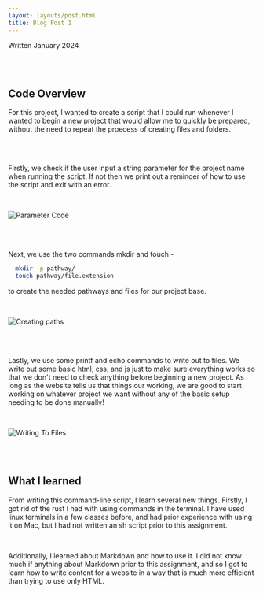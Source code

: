 ```yaml
---
layout: layouts/post.html
title: Blog Post 1
---
```

Written January 2024

<br><br>

## Code Overview

For this project, I wanted to create a script that I could run whenever
I wanted to begin a new project that would allow me to quickly be
prepared, without the need to repeat the proecess of creating files and
folders.

<br><br>

Firstly, we check if the user input a string parameter for the project
name when running the script. If not then we print out a reminder of how
to use the script and exit with an error.

<br>

![Parameter Code](../img/img1.png)


<br><br>


Next, we use the two commands mkdir and touch -

```sh
  mkdir -p pathway/
  touch pathway/file.extension
```

to create the needed pathways and files for our project base.

<br>

![Creating paths](../img/img2.png)

<br><br>


Lastly, we use some printf and echo commands to write out to files. We
write out some basic html, css, and js just to make sure everything
works so that we don\'t need to check anything before beginning a new
project. As long as the website tells us that things our working, we are
good to start working on whatever project we want without any of the
basic setup needing to be done manually!

<br>

![Writing To Files](../img/img3.png)

<br><br>

## What I learned

From writing this command-line script, I learn several new things.
Firstly, I got rid of the rust I had with using commands in the
terminal. I have used linux terminals in a few classes before, and had
prior experience with using it on Mac, but I had not written an sh
script prior to this assignment.

<br>

Additionally, I learned about Markdown and how to use it. I did not know
much if anything about Markdown prior to this assignment, and so I got
to learn how to write content for a website in a way that is much more
efficient than trying to use only HTML.

<br><br>